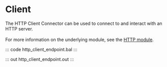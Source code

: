 # Client

The HTTP Client Connector can be used to connect to and interact with an HTTP server.<br/><br/>
For more information on the underlying module, 
see the [HTTP module](https://docs.central.ballerina.io/ballerina/http/latest/).

::: code http_client_endpoint.bal :::

::: out http_client_endpoint.out :::